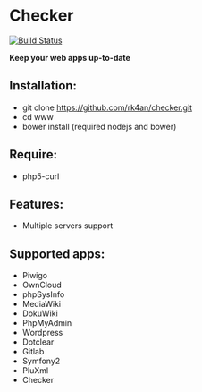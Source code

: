 # Checker


[![Build Status](https://travis-ci.org/rk4an/checker.png?branch=master)](https://travis-ci.org/rk4an/checker)

**Keep your web apps up-to-date**

## Installation:
 * git clone https://github.com/rk4an/checker.git
 * cd www
 * bower install (required nodejs and bower)

## Require:
 * php5-curl

## Features:
 * Multiple servers support

## Supported apps:
 * Piwigo
 * OwnCloud
 * phpSysInfo
 * MediaWiki
 * DokuWiki
 * PhpMyAdmin
 * Wordpress
 * Dotclear
 * Gitlab
 * Symfony2
 * PluXml
 * Checker
